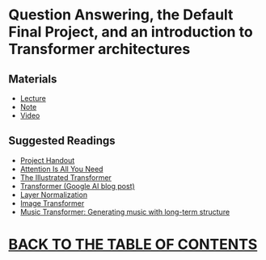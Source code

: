 # Question Answering, the Default Final Project, and an introduction to Transformer architectures

## Materials

* [Lecture]()
* [Note]() 
* [Video](https://www.youtube.com/watch?v=yIdF-17HwSk&list=PLoROMvodv4rOhcuXMZkNm7j3fVwBBY42z&index=10)

## Suggested Readings

* [Project Handout]()
* [Attention Is All You Need]()
* [The Illustrated Transformer](https://jalammar.github.io/illustrated-transformer/)
* [Transformer (Google AI blog post)](https://ai.googleblog.com/2017/08/transformer-novel-neural-network.html)
* [Layer Normalization]()
* [Image Transformer]()
* [Music Transformer: Generating music with long-term structure]()

# [BACK TO THE TABLE OF CONTENTS](https://github.com/robertlakatos/natural-language-processing/blob/master/README.md)
